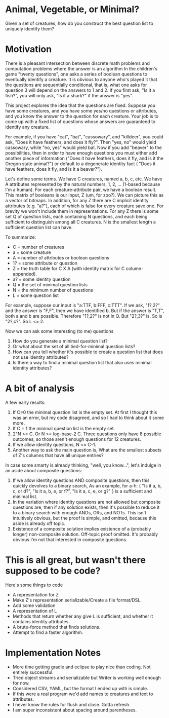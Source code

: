 # Animal, Vegetable, or Minimal?
Given a set of creatures, how do you construct the best question list to uniquely identify them?

# Motivation

There is a pleasant intersection between discrete math problems and computation problems where the answer is an algorithm 
In the children's game "twenty questions", one asks a series of boolean questions to eventually identify a creature.  It is obvious to anyone who's played it that the questions are sequentially conditional, that is, what one asks for question 3 will depend on the answers to 1 and 2.  If you first ask, "Is it a fish?", you will only ask, "Is it a shark?" if the answer is "yes".

This project explores the idea that the questions are fixed.  Suppose you have some creatures, and you have some yes/no questions or attributes, and you know the answer to the question for each creature.  Your job is to come up with a fixed list of questions whose answers are guaranteed to identify any creature.

For example, if you have "cat", "bat", "cassowary", and "killdeer", you could ask, "Does it have feathers, and does it fly?".  Then "yes, no" would yield cassowary, while "no, yes" would yield bat.  Now if you add "beaver" to the possibilities, then in order to have enough questions you must either add another piece of information ("Does it have feathers, does it fly, and is it the Oregon state animal?") or default to a degenerate identity fact ( "Does it have feathers, does it fly, and is it a beaver?").

Let's define some terms.  We have C creatures, named a, b, c, etc.  We have A attributes represented by the natural numbers, 1, 2, ... (1-based because I'm a human).  For each creature-attribute pair, we have a boolean result.  This matrix of booleans is our input, Z (um, for zoo?).  We can picture this as a vector of bitmaps.  In addition, for any Z there are C implicit identity attributes (e.g. "a?"), each of which is false for every creature save one.  For brevity we won't include them in representations.  For any Z there is some set Q of question lists, each containing N questions, and each being sufficient to distinguish among all C creatures.  N is the smallest length a sufficient question list can have.

To summarize:
   * C = number of creatures
   * a = some creature
   * A = number of attributes or boolean questions
   * 1? = some attribute or question
   * Z = the truth table for C X A (with identity matrix for C column-appended).
   * a? = some identity question
   * Q = the set of minimal question lists
   * N = the minimum number of questions
   * L = some question list

For example, suppose our input is "a:TTF, b:FFF, c:TTT".  If we ask, "1?,2?" and the answer is "F,F", then we have identified b.  But if the answer is "T,T", both a and b are possible.  Therefore "1?,2?" is not in Q.  But "2?,3?" is.  So is "2?,c?".  So L <= 2.

Now we can ask some interesting (to me) questions
1. How do you generate a minimal question list?
2. Or what about the set of all tied-for-minimal question lists?
3. How can you tell whether it's possible to create a question list that does not use identity attributes?
4. Is there a way to find a minimal question list that also uses minimal identity attributes?

# A bit of analysis
A few early results:
1. If C=0 the minimal question list is the empty set.  At first I thought this was an error, but my code disagreed, and so I had to think about it some more.
2. If C = 1 the minimal question list is the empty set.
3. 2^N >= C.  Or N >= log-base-2 C.  Three questions only have 8 possible outcomes, so those aren't enough questions for 12 creatures.
4. If we allow identity questions, N <= C-1.
5. Another way to ask the main question is, What are the smallest subsets of Z's columns that have all unique entries?

In case some smarty is already thinking, "well, you know...", let's indulge in an aside about composite questions:
1. If we allow identity questions AND composite questions, then this quickly devolves to a binary search, As an example, for a-h: { "Is it a, b, c, or d?", "Is it a, b, e, or f?", "Is it a, c, e, or g?" } is a sufficient and minimal list.
2. In the variation where identity questions are not allowed but composite questions are, then if any solution exists, then it's possible to reduce it to a binary search with enough ANDs, ORs, and NOTs.  This isn't intuitively obvious, but the proof is simple, and omitted, because this aside is already off topic.
3. Existence of a composite solution implies existence of a (probably longer) non-composite solution.  Off-topic proof omitted.
It's probably obvious I'm not that interested in composite questions.

# This is all great, but wasn't there supposed to be code?
Here's some things to code
   * A representation for Z
   * Make Z's representation serializable/Create a file format/DSL.
   * Add some validation
   * A representation of L
   * Methods that return whether any give L is sufficient, and whether it contains identity attributes.
   * A brute-force method that finds solutions.
   * Attempt to find a faster algorithm.

# Implementation Notes
   * More time getting gradle and eclipse to play nice than coding.  Not entirely successful.
   * Tried object streams and serializable but Writer is working well enough for now.
   * Considered CSV, YAML, but the format I ended up with is simple.
   * If this were a real program we'd add names to creatures and text to attributes.
   * I never know the rules for flush and close.  Gotta refresh.
   * I am super inconsistent about spacing around parentheses.
  
